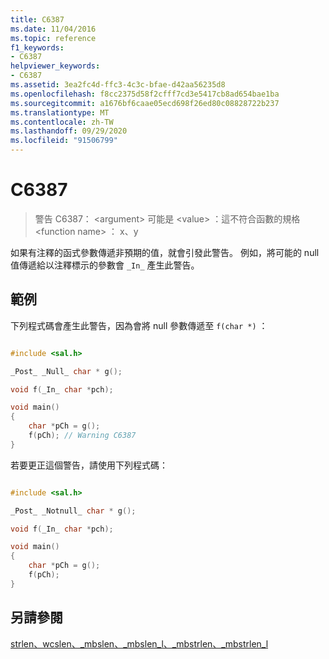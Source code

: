 ```yaml
---
title: C6387
ms.date: 11/04/2016
ms.topic: reference
f1_keywords:
- C6387
helpviewer_keywords:
- C6387
ms.assetid: 3ea2fc4d-ffc3-4c3c-bfae-d42aa56235d8
ms.openlocfilehash: f8cc2375d58f2cfff7cd3e5417cb8ad654bae1ba
ms.sourcegitcommit: a1676bf6caae05ecd698f26ed80c08828722b237
ms.translationtype: MT
ms.contentlocale: zh-TW
ms.lasthandoff: 09/29/2020
ms.locfileid: "91506799"
---
```

# <a name="c6387"></a>C6387

> 警告 C6387： \<argument> 可能是 \<value> ：這不符合函數的規格 \<function name> ： x、y

如果有注釋的函式參數傳遞非預期的值，就會引發此警告。 例如，將可能的 null 值傳遞給以注釋標示的參數會 `_In_` 產生此警告。

## <a name="example"></a>範例

下列程式碼會產生此警告，因為會將 null 參數傳遞至 `f(char *)` ：

```cpp

#include <sal.h>

_Post_ _Null_ char * g();

void f(_In_ char *pch);

void main()
{
    char *pCh = g();
    f(pCh); // Warning C6387
}
```

若要更正這個警告，請使用下列程式碼：

```cpp

#include <sal.h>

_Post_ _Notnull_ char * g();

void f(_In_ char *pch);

void main()
{
    char *pCh = g();
    f(pCh);
}
```

## <a name="see-also"></a>另請參閱

[strlen、wcslen、_mbslen、_mbslen_l、_mbstrlen、_mbstrlen_l](../c-runtime-library/reference/strlen-wcslen-mbslen-mbslen-l-mbstrlen-mbstrlen-l.md)
